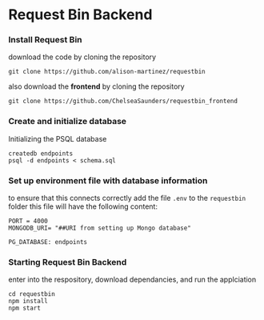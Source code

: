# Request Bin Backend

### Install Request Bin
download the code by cloning the repository
```
git clone https://github.com/alison-martinez/requestbin
```

also download the **frontend** by cloning the repository
```
git clone https://github.com/ChelseaSaunders/requestbin_frontend
```

### Create and initialize database
Initializing the PSQL database
```
createdb endpoints
psql -d endpoints < schema.sql
```

### Set up environment file with database information
to ensure that this connects correctly add the file `.env` to the `requestbin` folder
this file will have the following content:
```
PORT = 4000
MONGODB_URI= "##URI from setting up Mongo database"

PG_DATABASE: endpoints
```

### Starting Request Bin Backend
enter into the respository, download dependancies, and run the applciation
```
cd requestbin
npm install
npm start
```